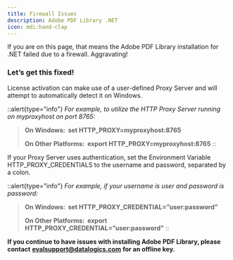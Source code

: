 ```yaml
---
title: Firewall Issues
description: Adobe PDF Library .NET
icon: mdi:hand-clap
---
```


If you are on this page, that means the Adobe PDF Library installation for .NET failed due to a firewall. Aggravating!

### **Let’s get this fixed!**

License activation can make use of a user-defined Proxy Server and will attempt to automatically detect it on Windows.

::alert{type="info"}
_For example, to utilize the HTTP Proxy Server running on myproxyhost on port 8765:_

> **On Windows:  set HTTP\_PROXY=myproxyhost:8765**
>
> **On Other Platforms:  export HTTP\_PROXY=myproxyhost:8765**
::

If your Proxy Server uses authentication, set the Environment Variable HTTP\_PROXY\_CREDENTIALS to the username and password, separated by a colon.

::alert{type="info"}
_For example, if your username is user and password is password:_

> **On Windows:  set HTTP\_PROXY\_CREDENTIAL=”user\:password”**
>
> **On Other Platforms:  export HTTP\_PROXY\_CREDENTIAL=”user\:password”**
::

**If you continue to have issues with installing Adobe PDF Library, please contact** [**evalsupport@datalogics.com**](mailto\:evalsupport@datalogics.com) **for an offline key.**
